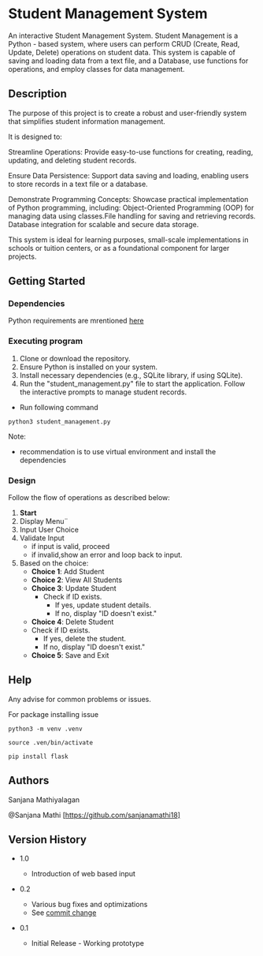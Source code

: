 # Student Management System

An interactive Student Management System.
Student Management is a Python - based system, where users can perform CRUD (Create, Read, Update, Delete) operations on student data. This system is capable of saving and loading data from a text file, and a Database, use functions for operations, and employ classes for data management.

## Description

The purpose of this project is to create a robust and user-friendly system that simplifies student information management. 

It is designed to:

Streamline Operations: Provide easy-to-use functions for creating, reading, updating, and deleting student records.

Ensure Data Persistence: Support data saving and loading, enabling users to store records in a text file or a database.

Demonstrate Programming Concepts: Showcase practical implementation of Python programming, including:
Object-Oriented Programming (OOP) for managing data using classes.File handling for saving and retrieving records.
Database integration for scalable and secure data storage.

This system is ideal for learning purposes, small-scale implementations in schools or tuition centers, or as a foundational component for larger projects.

## Getting Started

### Dependencies

Python requirements are mrentioned [here](requirements.txt)

### Executing program
1. Clone or download the repository.
2. Ensure Python is installed on your system.
3. Install necessary dependencies (e.g., SQLite library, if using SQLite).
4. Run the "student_management.py" file to start the application.
Follow the interactive prompts to manage student records.

 - Run following command
 ```  
 python3 student_management.py
```
Note:
- recommendation is to use virtual environment and install the dependencies

### Design

Follow the flow of operations as described below:

1. **Start**
1. Display Menu¨
1. Input User Choice
1. Validate Input
    - if input is valid, proceed
    - if invalid,show an error and loop back to input.
1. Based on the choice:
    - **Choice 1**: Add Student
    - **Choice 2**: View All Students
    - **Choice 3**: Update Student
        - Check if ID exists.
            - If yes, update student details.
            - If no, display "ID doesn't exist."
    - **Choice 4**: Delete Student
    - Check if ID exists.
        - If yes, delete the student.
        - If no, display "ID doesn't exist."
    - **Choice 5**: Save and Exit




## Help

Any advise for common problems or issues.

For package installing issue
```
python3 -m venv .venv

source .ven/bin/activate

pip install flask

```


## Authors

Sanjana Mathiyalagan
 
@Sanjana Mathi [https://github.com/sanjanamathi18]

## Version History
* 1.0 
    * Introduction of web based input

* 0.2
    * Various bug fixes and optimizations
    * See [commit change]() 
* 0.1
    * Initial Release - Working prototype


